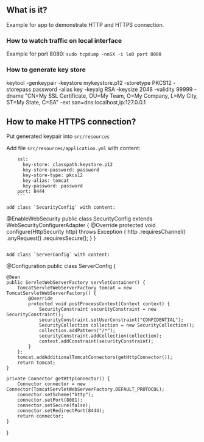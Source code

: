 ## What is it?

Example for app to demonstrate HTTP and HTTPS connection.

### How to watch traffic on local interface
Example for port 8080:
`sudo tcpdump -nnSX -i lo0 port 8080`

### How to generate key store

keytool -genkeypair -keystore mykeystore.p12 -storetype PKCS12 -storepass password -alias key -keyalg RSA -keysize 2048 -validity 99999 -dname "CN=My SSL Certificate, OU=My Team, O=My Company, L=My City, ST=My State, C=SA" -ext san=dns:localhost,ip:127.0.0.1

## How to make HTTPS connection?

Put generated keypair into `src/resources`

Add file `src/resources/application.yml` with content:

```server:
    ssl:
      key-store: classpath:keystore.p12
      key-store-password: password
      key-store-type: pkcs12
      key-alias: tomcat
      key-password: password
    port: 8444
    ```
    
add class `SecurityConfig` with content:

```
@EnableWebSecurity
public class SecurityConfig
        extends WebSecurityConfigurerAdapter {
    @Override
    protected void configure(HttpSecurity http) throws Exception {
        http
                .requiresChannel()
                .anyRequest()
                .requiresSecure();
    }
}
```

Add class `ServerConfig` with content:

```
@Configuration
public class ServerConfig {

    @Bean
    public ServletWebServerFactory servletContainer() {
        TomcatServletWebServerFactory tomcat = new TomcatServletWebServerFactory() {
            @Override
            protected void postProcessContext(Context context) {
                SecurityConstraint securityConstraint = new SecurityConstraint();
                securityConstraint.setUserConstraint("CONFIDENTIAL");
                SecurityCollection collection = new SecurityCollection();
                collection.addPattern("/*");
                securityConstraint.addCollection(collection);
                context.addConstraint(securityConstraint);
            }
        };
        tomcat.addAdditionalTomcatConnectors(getHttpConnector());
        return tomcat;
    }

    private Connector getHttpConnector() {
        Connector connector = new Connector(TomcatServletWebServerFactory.DEFAULT_PROTOCOL);
        connector.setScheme("http");
        connector.setPort(8081);
        connector.setSecure(false);
        connector.setRedirectPort(8444);
        return connector;
    }
}
```